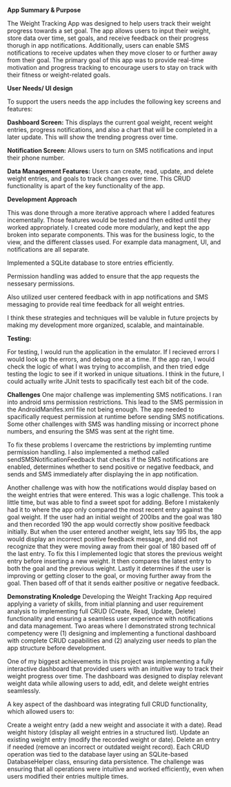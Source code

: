 **App Summary & Purpose**

The Weight Tracking App was designed to help users track their weight progress towards a set goal.
The app allows users to input their weight, store data over time, set goals, and receive feedback on their progress
thorugh in app notifications. Additionally, users can enable SMS notifications to receive updates when they move 
closer to or further away from their goal. The primary goal of this app was to provide real-time motivation and
progress tracking to encourage users to stay on track with their fitness or weight-related goals.

**User Needs/ UI design**

To support the users needs the app includes the following key screens and features:

**Dashboard Screen:** This displays the current goal weight, recent weight entries, progress notifications,
and also a chart that will be completed in a later update.  This will show the trending progress over time.

**Notification Screen:** Allows users to turn on SMS notifications and input their phone number. 

**Data Management Features:** Users can create, read, update, and delete weight entries, and goals to track changes over time.
This CRUD functionality is apart of the key functionality of the app. 

**Development Approach**

This was done through a more iterative approach where I added features incementally.    Those features would be tested
and then edited until they worked appropriately.  I created code more modularly, and kept the app broken into separate
components.  This was for the business logic, to the view, and the different classes used. For example data managment, UI,
and notifications are all separate.  

Implemented a SQLite database to store entries efficiently.

Permission handling was added to ensure that the app requests the nessesary permissions. 

Also utilized user centered feedback with in app notifications and SMS messaging to provide real time feedback for all weight entries. 

I think these strategies and techniques will be valuble in future projects by making my development more organized, scalable, and maintainable. 

**Testing:**

For testing, I would run the application in the emulator.  If I recieved errors I would look up the errors, and debug one at a time.
If the app ran, I would check the logic of what I was trying to accomplish, and then tried edge testing the logic to see if it
worked in unique situations. I think in the future, I could actually write JUnit tests to spacifically test each bit of the code.

**Challenges**
One major challenge was implementing SMS notifications. I ran into android sms permission restrictions.  This lead to the SMS permission in 
the AndroidManifes.xml file not being enough.  The app needed to spacifically request permission at runtime before sending SMS notifications.
Some other challenges with SMS was handling missing or incorrect phone numbers, and ensuring the SMS was sent at the right time. 

To fix these problems I overcame the restrictions by implemting runtime permission handling.  I also implemented a method called sendSMSNotificationFeedback that
checks if the SMS notifications are enabled, determines whether to send positive or negative feedback, and sends and SMS immediately after displaying the in app notification.


Another challenge was with how the notifications would display based on the weight entries that were entered.  This was a logic challenge.
This took a little time, but was able to find a sweet spot for adding.  Before I mistakenly had it to where the app 
only compared the most recent entry against the goal weight.  If the user had an initial weight of 200lbs and the goal was 180 and then
recorded 190 the app would correctly show positive feedback initially.  But when the user entered another weight, lets say 195 lbs, the 
app would display an incorrect positive feedback message, and did not recognize that they were moving away from their goal of 180 based off of the last entry.
To fix this I implemented logic that stores the previous weight entry before inserting a new weight.  It then compares the latest entry to both the goal and the previous weight.
Lastly it determines if the user is improving or getting closer to the goal, or moving further away from the goal.  Then based off of that it sends eaither positive
or negative feedback. 

**Demonstrating Knoledge**
Developing the Weight Tracking App required applying a variety of skills, from initial planning and user requirement 
analysis to implementing full CRUD (Create, Read, Update, Delete) functionality and ensuring a seamless user experience 
with notifications and data management. Two areas where I demonstrated strong technical competency were (1) designing and
implementing a functional dashboard with complete CRUD capabilities and (2) analyzing user needs to plan the app structure
before development.

One of my biggest achievements in this project was implementing a fully interactive dashboard that provided users
with an intuitive way to track their weight progress over time. The dashboard was designed to display relevant weight data
while allowing users to add, edit, and delete weight entries seamlessly.

A key aspect of the dashboard was integrating full CRUD functionality, which allowed users to:

Create a weight entry (add a new weight and associate it with a date).
Read weight history (display all weight entries in a structured list).
Update an existing weight entry (modify the recorded weight or date).
Delete an entry if needed (remove an incorrect or outdated weight record).
Each CRUD operation was tied to the database layer using an SQLite-based DatabaseHelper class, ensuring data persistence. 
The challenge was ensuring that all operations were intuitive and worked efficiently, even when users modified their entries multiple times.






